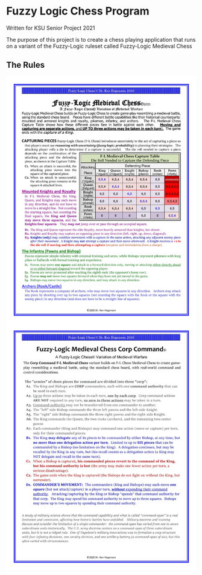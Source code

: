 # Fuzzy Logic Chess Program
Written for KSU Senior Project 2021

The purpose of this project is to create a chess playing application that runs on a variant of the Fuzzy-Logic ruleset called Fuzzy-Logic Medieval Chess

## The Rules

<img src="./data/misc/FL-MCR1.jpg"
     alt="Rule set page 1"
     style="float: left; margin-right: 10px;" />
<img src="./data/misc/FL-MCR2.jpg"
     alt="Rule set page 2"
     style="float: left; margin-right: 10px;" />

